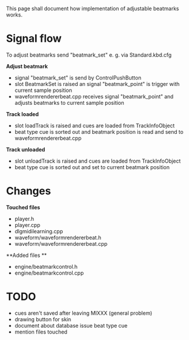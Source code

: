 This page shall document how implementation of adjustable beatmarks
works.

# Signal flow

To adjust beatmarks send "beatmark\_set" e. g. via Standard.kbd.cfg

**Adjust beatmark**

  - signal "beatmark\_set" is send by ControlPushButton
  - slot BeatmarkSet is raised an signal "beatmark\_point" is trigger
    with current sample position
  - waveformrendererbeat.cpp receives signal "beatmark\_point" and
    adjusts beatmarks to current sample position

**Track loaded**

  - slot loadTrack is raised and cues are loaded from TrackInfoObject
  - beat type cue is sorted out and beatmark position is read and send
    to waveformrendererbeat.cpp

**Track unloaded**

  - slot unloadTrack is raised and cues are loaded from TrackInfoObject
  - beat type cue is sorted out and set to current beatmark position

# Changes

**Touched files**

  - player.h
  - player.cpp
  - dlgmidilearning.cpp
  - waveform/waveformrendererbeat.h
  - waveform/waveformrendererbeat.cpp

\*\*Added files \*\*

  - engine/beatmarkcontrol.h
  - engine/beatmarkcontrol.cpp

# TODO

  - cues aren't saved after leaving MIXXX (general problem)
  - drawing button for skin
  - document about database issue beat type cue
  - mention files touched
